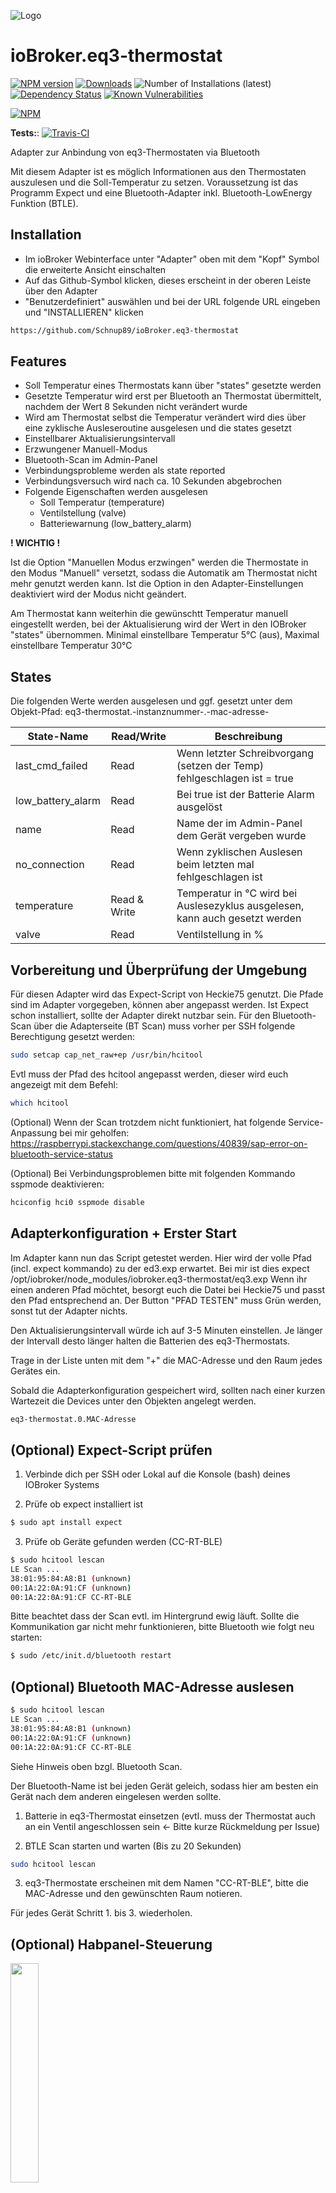 ![Logo](admin/eq3-thermostat.png)

# ioBroker.eq3-thermostat

[![NPM version](http://img.shields.io/npm/v/iobroker.eq3-thermostat.svg)](https://www.npmjs.com/package/iobroker.eq3-thermostat)
[![Downloads](https://img.shields.io/npm/dm/iobroker.eq3-thermostat.svg)](https://www.npmjs.com/package/iobroker.eq3-thermostat)
![Number of Installations (latest)](http://iobroker.live/badges/eq3-thermostat-installed.svg)
[![Dependency Status](https://img.shields.io/david/Schnup89/iobroker.eq3-thermostat.svg)](https://david-dm.org/Schnup89/iobroker.eq3-thermostat)
[![Known Vulnerabilities](https://snyk.io/test/github/Schnup89/ioBroker.eq3-thermostat/badge.svg)](https://snyk.io/test/github/Schnup89/ioBroker.eq3-thermostat)

[![NPM](https://nodei.co/npm/iobroker.eq3-thermostat.png?downloads=true)](https://nodei.co/npm/iobroker.eq3-thermostat/)

**Tests:**: [![Travis-CI](http://img.shields.io/travis/Schnup89/ioBroker.eq3-thermostat/master.svg)](https://travis-ci.org/Schnup89/ioBroker.eq3-thermostat)



Adapter zur Anbindung von eq3-Thermostaten via Bluetooth

Mit diesem Adapter ist es möglich Informationen aus den Thermostaten auszulesen und die Soll-Temperatur zu setzen.
Voraussetzung ist das Programm Expect und eine Bluetooth-Adapter inkl. Bluetooth-LowEnergy Funktion (BTLE).

## Installation

- Im ioBroker Webinterface unter "Adapter" oben mit dem "Kopf" Symbol die erweiterte Ansicht einschalten
- Auf das Github-Symbol klicken, dieses erscheint in der oberen Leiste über den Adapter
- "Benutzerdefiniert" auswählen und bei der URL folgende URL eingeben und "INSTALLIEREN" klicken
```bash
https://github.com/Schnup89/ioBroker.eq3-thermostat
```


## Features
- Soll Temperatur eines Thermostats kann über "states" gesetzte werden
- Gesetzte Temperatur wird erst per Bluetooth an Thermostat übermittelt, nachdem der Wert 8 Sekunden nicht verändert wurde
- Wird am Thermostat selbst die Temperatur verändert wird dies über eine zyklische Ausleseroutine ausgelesen und die states gesetzt
- Einstellbarer Aktualisierungsintervall
- Erzwungener Manuell-Modus
- Bluetooth-Scan im Admin-Panel
- Verbindungsprobleme werden als state reported
- Verbindungsversuch wird nach ca. 10 Sekunden abgebrochen
- Folgende Eigenschaften werden ausgelesen
  - Soll Temperatur (temperature)
  - Ventilstellung (valve)
  - Batteriewarnung (low_battery_alarm)


<b>! WICHTIG !</b>

Ist die Option "Manuellen Modus erzwingen" werden die Thermostate in den Modus "Manuell" versetzt, sodass die Automatik am Thermostat nicht mehr genutzt werden kann. Ist die Option in den Adapter-Einstellungen deaktiviert wird der Modus nicht geändert.


Am Thermostat kann weiterhin die gewünschtt Temperatur manuell eingestellt werden, bei der Aktualisierung wird der Wert in den IOBroker "states" übernommen.
Minimal einstellbare Temperatur 5°C (aus), Maximal einstellbare Temperatur 30°C 


## States

Die folgenden Werte werden ausgelesen und ggf. gesetzt unter dem Objekt-Pfad:
eq3-thermostat.-instanznummer-.-mac-adresse-


| State-Name | Read/Write | Beschreibung |
| ---------- | ---------- | ------------ |
| last_cmd_failed  | Read  |  Wenn letzter Schreibvorgang (setzen der Temp) fehlgeschlagen ist = true |
| low_battery_alarm  | Read  | Bei true ist der Batterie Alarm ausgelöst |
| name | Read | Name der im Admin-Panel dem Gerät vergeben wurde |
| no_connection | Read | Wenn zyklischen Auslesen beim letzten mal fehlgeschlagen ist |
| temperature | Read & Write | Temperatur in °C wird bei Auslesezyklus ausgelesen, kann auch gesetzt werden |
| valve | Read | Ventilstellung in % |



## Vorbereitung und Überprüfung der Umgebung

Für diesen Adapter wird das Expect-Script von Heckie75 genutzt. Die Pfade sind im Adapter vorgegeben, können aber angepasst werden. Ist Expect schon installiert, sollte der Adapter direkt nutzbar sein.
Für den Bluetooth-Scan über die Adapterseite (BT Scan) muss vorher per SSH folgende Berechtigung gesetzt werden: 
```bash
sudo setcap cap_net_raw+ep /usr/bin/hcitool
``` 
Evtl muss der Pfad des hcitool angepasst werden, dieser wird euch angezeigt mit dem Befehl:
```bash
which hcitool
``` 

(Optional) Wenn der Scan trotzdem nicht funktioniert, hat folgende Service-Anpassung bei mir geholfen:  
https://raspberrypi.stackexchange.com/questions/40839/sap-error-on-bluetooth-service-status

(Optional) Bei Verbindungsproblemen bitte mit folgenden Kommando sspmode deaktivieren:
```bash
hciconfig hci0 sspmode disable
```



## Adapterkonfiguration + Erster Start

Im Adapter kann nun das Script getestet werden. Hier wird der volle Pfad (incl. expect kommando) zu der ed3.exp erwartet. Bei mir ist dies expect /opt/iobroker/node_modules/iobroker.eq3-thermostat/eq3.exp
Wenn ihr einen anderen Pfad möchtet, besorgt euch die Datei bei Heckie75 und passt den Pfad entsprechend an.
Der Button "PFAD TESTEN" muss Grün werden, sonst tut der Adapter nichts.


Den Aktualisierungsintervall würde ich auf 3-5 Minuten einstellen. Je länger der Intervall desto länger halten die Batterien des eq3-Thermostats.

Trage in der Liste unten mit dem "+" die MAC-Adresse und den Raum jedes Gerätes ein.

Sobald die Adapterkonfiguration gespeichert wird, sollten nach einer kurzen Wartezeit die Devices unter den Objekten angelegt werden.

```bash
eq3-thermostat.0.MAC-Adresse
``` 

## (Optional) Expect-Script prüfen

1. Verbinde dich per SSH oder Lokal auf die Konsole (bash) deines IOBroker Systems

2. Prüfe ob expect installiert ist
```bash
$ sudo apt install expect
```

3. Prüfe ob Geräte gefunden werden (CC-RT-BLE)
```bash
$ sudo hcitool lescan
LE Scan ...
38:01:95:84:A8:B1 (unknown)
00:1A:22:0A:91:CF (unknown)
00:1A:22:0A:91:CF CC-RT-BLE
```
Bitte beachtet dass der Scan evtl. im Hintergrund ewig läuft.
Sollte die Kommunikation gar nicht mehr funktionieren, bitte Bluetooth wie folgt neu starten:
```bash
$ sudo /etc/init.d/bluetooth restart
```

## (Optional) Bluetooth MAC-Adresse auslesen

```bash
$ sudo hcitool lescan
LE Scan ...
38:01:95:84:A8:B1 (unknown)
00:1A:22:0A:91:CF (unknown)
00:1A:22:0A:91:CF CC-RT-BLE
```
Siehe Hinweis oben bzgl. Bluetooth Scan.

Der Bluetooth-Name ist bei jeden Gerät geleich, sodass hier am besten ein Gerät nach dem anderen eingelesen werden sollte.

1. Batterie in eq3-Thermostat einsetzen (evtl. muss der Thermostat auch an ein Ventil angeschlossen sein <- Bitte kurze Rückmeldung per Issue)

2. BTLE Scan starten und warten (Bis zu 20 Sekunden)
```bash
sudo hcitool lescan
```

3. eq3-Thermostate erscheinen mit dem Namen "CC-RT-BLE", bitte die MAC-Adresse und den gewünschten Raum notieren.

Für jedes Gerät Schritt 1. bis 3. wiederholen.



## (Optional) Habpanel-Steuerung

<img src="https://github.com/Schnup89/ioBroker.eq3-Thermostat/blob/master/eq3-panel.jpg?raw=true" width="30%">



Ich habe für Habpanel (ioBroker-Adapter für Visualisierung) ein für mich gutes Design entwickelt um vom Smartphone aus die Thermostate einstellen zu können.  
Dafür muss natürlich Habpanel installiert sein, und Ihr müsste folgende Einstellungen tätigen:

Ruft euer HABPanel auf und erstellt zwei Objekte, ein "template" und einen "knob" wie im Bild zusehen.

In das Template-Objekt folgenden Inhalt kopieren:

```html
<style>
.progress-bar {
    background-color: #0db9f0;
 }
.progress {
    height: 10px;
 }
</style>

<uib-progressbar style="background-color: #89a" animate="false"
max="100" value="itemValue('eq3-thermostat.0.MAC-Adresse.valve')">
</uib-progressbar>
``` 

<i>! "MAC-Adresse" im Pfad auf die MAC-Adresse des Thermostats anpassen !</i>

Und die Einstellungen für das "Knob"-Element:

```bash
General

Item: eq3-thermostat.0.MAC-Adresse.temperature

Min: 5

Max: 29

Step: 0,5

Unit: °C

x Show Value

x Show Name

Bar & Track

Angles: Start 20, End 340

x Display previous value when dragging

Misc.

Font Size: 24
``` 




## Changelog

### 2.0.4
* (Schnup89) Seperated "Connection Error" to "Connection Error" & "Connection Failed"

### 2.0.3
* (Schnup89) Expect Output as debugging log

### 2.0.2
* (Schnup89) Add 1 second delay between BT-Calls

### 2.0.1
* (Schnup89) New Version with better error-handling and communication with expect script instead of python

### 0.0.2
* (Schnup89) First Test & Documentation

### 0.0.1
* (Schnup89) initial release

## License
MIT License

Copyright (c) 2021 Schnup89 Tobias_Tsafi@gmx.de

Permission is hereby granted, free of charge, to any person obtaining a copy
of this software and associated documentation files (the "Software"), to deal
in the Software without restriction, including without limitation the rights
to use, copy, modify, merge, publish, distribute, sublicense, and/or sell
copies of the Software, and to permit persons to whom the Software is
furnished to do so, subject to the following conditions:

The above copyright notice and this permission notice shall be included in all
copies or substantial portions of the Software.

THE SOFTWARE IS PROVIDED "AS IS", WITHOUT WARRANTY OF ANY KIND, EXPRESS OR
IMPLIED, INCLUDING BUT NOT LIMITED TO THE WARRANTIES OF MERCHANTABILITY,
FITNESS FOR A PARTICULAR PURPOSE AND NONINFRINGEMENT. IN NO EVENT SHALL THE
AUTHORS OR COPYRIGHT HOLDERS BE LIABLE FOR ANY CLAIM, DAMAGES OR OTHER
LIABILITY, WHETHER IN AN ACTION OF CONTRACT, TORT OR OTHERWISE, ARISING FROM,
OUT OF OR IN CONNECTION WITH THE SOFTWARE OR THE USE OR OTHER DEALINGS IN THE
SOFTWARE.
